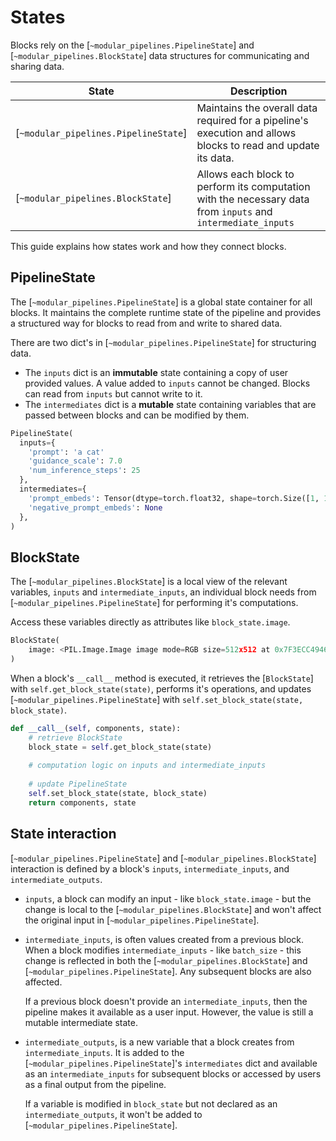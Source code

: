 <!--Copyright 2025 The HuggingFace Team. All rights reserved.

Licensed under the Apache License, Version 2.0 (the "License"); you may not use this file except in compliance with
the License. You may obtain a copy of the License at

http://www.apache.org/licenses/LICENSE-2.0

Unless required by applicable law or agreed to in writing, software distributed under the License is distributed on
an "AS IS" BASIS, WITHOUT WARRANTIES OR CONDITIONS OF ANY KIND, either express or implied. See the License for the
specific language governing permissions and limitations under the License.
-->

# States

Blocks rely on the [`~modular_pipelines.PipelineState`] and [`~modular_pipelines.BlockState`] data structures for communicating and sharing data.

| State | Description |
|-------|-------------|
| [`~modular_pipelines.PipelineState`] | Maintains the overall data required for a pipeline's execution and allows blocks to read and update its data. |
| [`~modular_pipelines.BlockState`] | Allows each block to perform its computation with the necessary data from `inputs` and `intermediate_inputs` |

This guide explains how states work and how they connect blocks.

## PipelineState

The [`~modular_pipelines.PipelineState`] is a global state container for all blocks. It maintains the complete runtime state of the pipeline and provides a structured way for blocks to read from and write to shared data.

There are two dict's in [`~modular_pipelines.PipelineState`] for structuring data.

- The `inputs` dict is an **immutable** state containing a copy of user provided values. A value added to `inputs` cannot be changed. Blocks can read from `inputs` but cannot write to it.
- The `intermediates` dict is a **mutable** state containing variables that are passed between blocks and can be modified by them.

```py
PipelineState(
  inputs={
    'prompt': 'a cat'
    'guidance_scale': 7.0
    'num_inference_steps': 25
  },
  intermediates={
    'prompt_embeds': Tensor(dtype=torch.float32, shape=torch.Size([1, 1, 1, 1]))
    'negative_prompt_embeds': None
  },
)
```

## BlockState

The [`~modular_pipelines.BlockState`] is a local view of the relevant variables, `inputs` and `intermediate_inputs`, an individual block needs from [`~modular_pipelines.PipelineState`] for performing it's computations.

Access these variables directly as attributes like `block_state.image`.

```py
BlockState(
    image: <PIL.Image.Image image mode=RGB size=512x512 at 0x7F3ECC494640>
)
```

When a block's `__call__` method is executed, it retrieves the [`BlockState`] with `self.get_block_state(state)`, performs it's operations, and updates [`~modular_pipelines.PipelineState`] with `self.set_block_state(state, block_state)`.

```py
def __call__(self, components, state):
    # retrieve BlockState
    block_state = self.get_block_state(state)
    
    # computation logic on inputs and intermediate_inputs
    
    # update PipelineState
    self.set_block_state(state, block_state)
    return components, state
```

## State interaction

[`~modular_pipelines.PipelineState`] and [`~modular_pipelines.BlockState`] interaction is defined by a block's `inputs`, `intermediate_inputs`, and `intermediate_outputs`.

- `inputs`, a block can modify an input - like `block_state.image` - but the change is local to the [`~modular_pipelines.BlockState`] and won't affect the original input in [`~modular_pipelines.PipelineState`].
- `intermediate_inputs`, is often values created from a previous block. When a block modifies `intermediate_inputs` - like `batch_size` - this change is reflected in both the [`~modular_pipelines.BlockState`] and [`~modular_pipelines.PipelineState`]. Any subsequent blocks are also affected.

  If a previous block doesn't provide an `intermediate_inputs`, then the pipeline makes it available as a user input. However, the value is still a mutable intermediate state.

- `intermediate_outputs`, is a new variable that a block creates from `intermediate_inputs`. It is added to the [`~modular_pipelines.PipelineState`]'s `intermediates` dict and available as an `intermediate_inputs` for subsequent blocks or accessed by users as a final output from the pipeline.

  If a variable is modified in `block_state` but not declared as an `intermediate_outputs`, it won't be added to [`~modular_pipelines.PipelineState`].